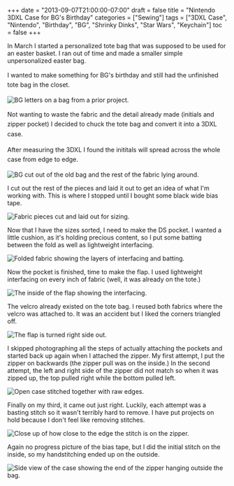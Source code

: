 +++
date = "2013-09-07T21:00:00-07:00"
draft = false
title = "Nintendo 3DXL Case for BG's Birthday"
categories = ["Sewing"]
tags = ["3DXL Case", "Nintendo", "Birthday", "BG", "Shrinky Dinks", "Star Wars", "Keychain"]
toc = false
+++


<p>In March I started a personalized tote bag that was supposed to be used for an easter basket. I ran out of time and made a smaller simple unpersonalized easter bag.</p>    
<p><span style="line-height: 1.6em;">I wanted to make something for BG's birthday and still had the unfinished tote bag in the closet.</span></p>    
<p><img alt="BG letters on a bag from a prior project." src="http://cdn.smylee.com/images/2013/09/2013-BG-Birthday-01.jpg" title="The tote bag that didn&amp;#039;t quite work the way I wanted." /></p>    
<p><span style="line-height: 1.6em;">Not wanting to waste the fabric and the detail already made (initials and zipper pocket) I decided to chuck the tote bag and convert it into a 3DXL case.</span></p>    
<p><span style="line-height: 1.6em;">After measuring the 3DXL I found the inititals will spread across the whole case from edge to edge.</span></p>    
<p><img alt="BG cut out of the old bag and the rest of the fabric lying around." src="http://cdn.smylee.com/images/2013/09/2013-BG-Birthday-02.jpg" title="Started tearing apart the bag and cutting the pieces I needed." /></p>    
<p>I cut out the rest of the pieces and laid it out to get an idea of what I'm working with. This is where I stopped until I bought some black wide bias tape.</p>    
<p><img alt="Fabric pieces cut and laid out for sizing." src="http://cdn.smylee.com/images/2013/09/2013-BG-Birthday-03.jpg" title="I used my 3DXL to make sure it fit. At this point I didn&amp;#039;t have all the supplied I needed yet." /></p>    
<p>Now that I have the sizes sorted, I need to make the DS pocket. I wanted a little cushion, as it's holding precious content, so I put some batting between the fold as well as lightweight&nbsp;interfacing.</p>    
<p><img alt="Folded fabric showing the layers of interfacing and batting." src="http://cdn.smylee.com/images/2013/09/2013-BG-Birthday-04.jpg" title="Not really sure what I&amp;#039;m doing, just making it up as I go along..." /></p>    
<p>Now the pocket is finished, time to make the flap. I used lightweight interfacing on every inch of fabric (well, it was already on the tote.)</p>    
<p><img alt="The inside of the flap showing the interfacing." src="http://cdn.smylee.com/images/2013/09/2013-BG-Birthday-05.jpg" title="The inside of the flap that will never see the light of day again." /></p>    
<p>The velcro already existed on the tote bag.&nbsp;I reused both fabrics where&nbsp;the velcro was attached to.&nbsp;It was an accident but&nbsp;I liked the corners triangled off.</p>    
<p><img alt="The flap is turned right side out." src="http://cdn.smylee.com/images/2013/09/2013-BG-Birthday-06.jpg" title="Flap is pressed and ready to attach to the body of the case." /></p>    
<p>I skipped photographing all the steps of actually attaching the pockets and started back up again when I attached the zipper. My first attempt, I put the zipper on backwards (the zipper pull was on the inside.) In the&nbsp;second attempt, the left and right side of the zipper did not match&nbsp;so when it was zipped up, the top pulled right while the bottom pulled left.</p>    
<p><img alt="Open case stitched together with raw edges." src="http://cdn.smylee.com/images/2013/09/2013-BG-Birthday-07.jpg" title="MAGIC! It&amp;#039;s all assembled..." /></p>    
<p>Finally on my third, it came out just right. Luckily, each attempt was a basting stitch so it wasn't terribly hard to remove. I have put projects on hold because I don't feel like removing stitches.</p>    
<p><img alt="Close up of how close to the edge the stitch is on the zipper." src="http://cdn.smylee.com/images/2013/09/2013-BG-Birthday-08.jpg" title="It took three tries to get the zipper on correctly. And you know I HATE removing stitches." /></p>    
<p>Again no progress picture of the bias tape, but I did the initial stitch on the inside, so my handstitching ended up on the outside.&nbsp;</p>    
<p><img alt="Side view of the case showing the end of the zipper hanging outside the bag." src="http://cdn.smylee.com/images/2013/09/2013-BG-Birthday-10.jpg" title="Zippers on bags &amp;amp; cases always need a place to grab while zipping." /></p>  